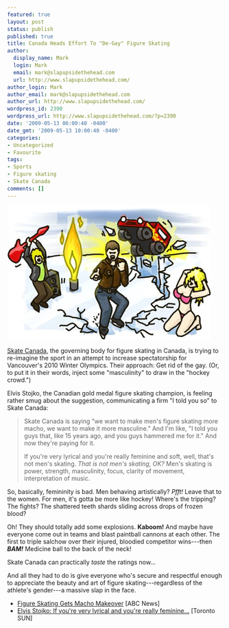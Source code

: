 ```yaml
---
featured: true
layout: post
status: publish
published: true
title: Canada Heads Effort To "De-Gay" Figure Skating
author:
  display_name: Mark
  login: Mark
  email: mark@slapupsidethehead.com
  url: http://www.slapupsidethehead.com/
author_login: Mark
author_email: mark@slapupsidethehead.com
author_url: http://www.slapupsidethehead.com/
wordpress_id: 2390
wordpress_url: http://www.slapupsidethehead.com/?p=2390
date: '2009-05-13 06:00:40 -0400'
date_gmt: '2009-05-13 10:00:40 -0400'
categories:
- Uncategorized
- Favourite
tags:
- Sports
- Figure skating
- Skate Canada
comments: []
---
```

![BOO-YEAH](/wp-content/media/2009/05/canadian-figure-skating.jpg "BOO-YEAH")

[Skate Canada](http://www.skatecanada.ca/ "I'm tempted to not make this slap metaphorical..."), the governing body for figure skating in Canada, is trying to re-imagine the sport in an attempt to increase spectatorship for Vancouver's 2010 Winter Olympics. Their approach: Get rid of the gay. (Or, to put it in their words, inject some "masculinity" to draw in the "hockey crowd.")

Elvis Stojko, the Canadian gold medal figure skating champion, is feeling rather smug about the suggestion, communicating a firm "I told you so" to Skate Canada:

> Skate Canada is saying "we want to make men's figure skating more macho, we want to make it more masculine." And I'm like, "I told you guys that, like 15 years ago, and you guys hammered me for it." And now they're paying for it.
> 
> If you're very lyrical and you're really feminine and soft, well, that's not men's skating. _That is not men's skating, OK?_ Men's skating is power, strength, masculinity, focus, clarity of movement, interpretation of music.

So, basically, femininity is bad. Men behaving artistically? _Pfft!_ Leave that to the women. For men, it's gotta be more like hockey! Where's the tripping? The fights? The shattered teeth shards sliding across drops of frozen blood?

Oh! They should totally add some explosions. **Kaboom!** And maybe have everyone come out in teams and blast paintball cannons at each other. The first to triple salchow over their injured, bloodied competitor wins---then **_BAM!_** Medicine ball to the back of the neck!

Skate Canada can practically _taste_ the ratings now...

And all they had to do is give everyone who's secure and respectful enough to appreciate the beauty and art of figure skating---regardless of the athlete's gender---a massive slap in the face.

- [Figure Skating Gets Macho Makeover](http://abcnews.go.com/WN/story?id=7473728&page=1) [ABC News]
- [Elvis Stojko: If you're very lyrical and you're really feminine...](http://www.torontosun.com/news/torontoandgta/2009/05/03/9330621-sun.html) [Toronto SUN]
